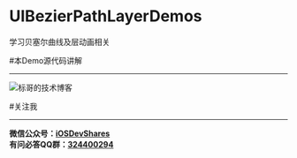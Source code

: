 # UIBezierPathLayerDemos
学习贝塞尔曲线及层动画相关

#本Demo源代码讲解

---
![标哥的技术博客](http://www.henishuo.com/uibezierpath-draw/)

#关注我

---
**微信公众号：[iOSDevShares](http://www.henishuo.com/uibezierpath-draw/)**<br>
**有问必答QQ群：[324400294](http://www.henishuo.com/uibezierpath-draw/)**


